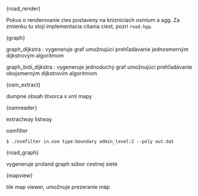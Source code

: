 {road_render}

Pokus o renderovanie cies postaveny na knizniciach osmium a agg. Za zmienku tu stoji implementacia citania ciest, pozri `road.hpp`.



{graph}

graph_dijkstra : vygeneruje graf umožnujúci prehľadávanie jednosmerným
dijkstrovým algoritmom

graph_bidi_dijkstra : vygeneruje jednoduchý graf umožnujúci prehľadávanie
obojsmerným dijkstrovím algoritmom


{osm_extract}

dumpne obsah štvorca s xml mapy


{osmreader}

extractway
listway

osmfilter

	$ ./osmfilter in.osm type:boundary admin_level:2 --poly out.dat


{road_graph}

vygeneruje proland graph súbor cestnej siete


{mapview}

tile map viewer, umožnuje prezeranie máp

